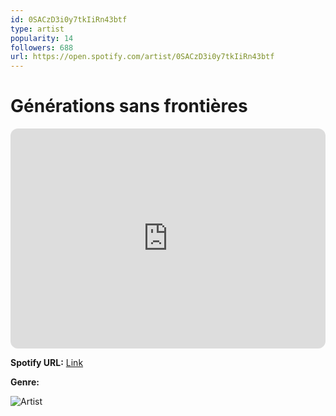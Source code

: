 ```yaml
---
id: 0SACzD3i0y7tkIiRn43btf
type: artist
popularity: 14
followers: 688
url: https://open.spotify.com/artist/0SACzD3i0y7tkIiRn43btf
---
```

# Générations sans frontières

<iframe style="border-radius:12px" src="https://open.spotify.com/embed/artist/0SACzD3i0y7tkIiRn43btf" width="100%" height="352" frameBorder="0" allowfullscreen="" allow="autoplay; clipboard-write; encrypted-media; fullscreen; picture-in-picture" loading="lazy"></iframe>

**Spotify URL:** [Link](https://open.spotify.com/artist/0SACzD3i0y7tkIiRn43btf)

**Genre:** 

![Artist](https://i.scdn.co/image/ab67616d0000b27305f3a31eb48cbdbabd43fcfa)

